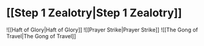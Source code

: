 # [[Step 1 Zealotry|Step 1 Zealotry]]
![[Haft of Glory|Haft of Glory]]
![[Prayer Strike|Prayer Strike]]
![[The Gong of Travel|The Gong of Travel]]